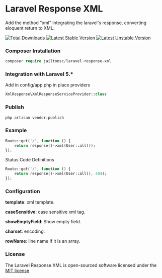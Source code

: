 # Laravel Response XML
Add the  method "xml" integrating the laravel's response, converting eloquent return to XML.

[![Total Downloads](https://poser.pugx.org/jailtonsc/laravel-response-xml/d/total.svg)](https://packagist.org/packages/jailtonsc/laravel-response-xml)
[![Latest Stable Version](https://poser.pugx.org/jailtonsc/laravel-response-xml/v/stable.svg)](https://packagist.org/packages/jailtonsc/laravel-response-xml)
[![Latest Unstable Version](https://poser.pugx.org/jailtonsc/laravel-response-xml/v/unstable.svg)](https://packagist.org/packages/jailtonsc/laravel-response-xml)

### Composer Installation

```php
composer require jailtonsc/laravel-response-xml
```

### Integration with Laravel 5.*

Add in config/app.php in place providers

```php
XmlResponse\XmlResponseServiceProvider::class
```

### Publish

```php
php artisan vendor:publish
```

### Example
```php
Route::get('/', function () {
    return response()->xml(User::all());
});
```

Status Code Definitions

```php
Route::get('/', function () {
    return response()->xml(User::all(), 404);
});
```

### Configuration

**template**: xml template.

**caseSensitive**: case sensitive xml tag.

**showEmptyField**: Show empty field.

**charset**: encoding.

**rowName**: line name if it is an array.


### License

The Laravel Response XML is open-sourced software licensed under the [MIT license](http://opensource.org/licenses/MIT)
